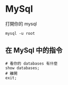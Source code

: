 # MySql

打開你的 mysql 

```shell
mysql -u root
```

## 在 MySql 中的指令

```shell
# 看你的 databases 有什麼
show databases;
# 離開
exit;
```

